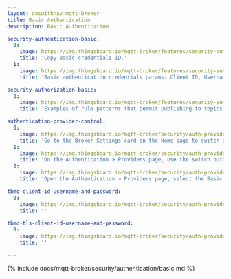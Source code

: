 ```yaml
---
layout: docwithnav-mqtt-broker
title: Basic Authentication
description: Basic Authentication

security-authentication-basic:
  0:
    image: https://img.thingsboard.io/mqtt-broker/features/security-authentication-basic-1.png
    title: 'Copy Basic credentials ID.'
  1:
    image: https://img.thingsboard.io/mqtt-broker/features/security-authentication-basic-2.png
    title: 'Basic authentication credentials params: Client ID, Username and Password.'

security-authorization-basic:
  0:
    image: https://img.thingsboard.io/mqtt-broker/features/security-authorization-basic-1.png
    title: 'Examples of rule patterns that permit publishing to topics starting with "country/" and subscribing to topics starting with "city/".'

authentication-provider-control:
  0:
    image: https://img.thingsboard.io/mqtt-broker/security/auth-providers/provider-home-switch.png
    title: 'Go to the Broker Settings card on the Home page to switch authentication providers.'
  1:
    image: https://img.thingsboard.io/mqtt-broker/security/auth-providers/provider-table-switch.png
    title: 'On the Authentication > Providers page, use the switch button in the table’s right column to enable or disable providers.'
  2:
    image: https://img.thingsboard.io/mqtt-broker/security/auth-providers/basic-overview.png
    title: 'Open the Authentication > Providers page, select the Basic row, and click the "Edit" button to configure the provider.'

tbmq-client-id-username-and-password:
  0:
    image: https://img.thingsboard.io/mqtt-broker/security/auth-providers/basic/auth-client-id-username-and-password.png
    title: ''
    
tbmq-tls-client-id-username-and-password:
  0:
    image: https://img.thingsboard.io/mqtt-broker/security/auth-providers/basic/tls-auth-client-id-username-and-password.png
    title: ''

---
```


{% include docs/mqtt-broker/security/authentication/basic.md %}
